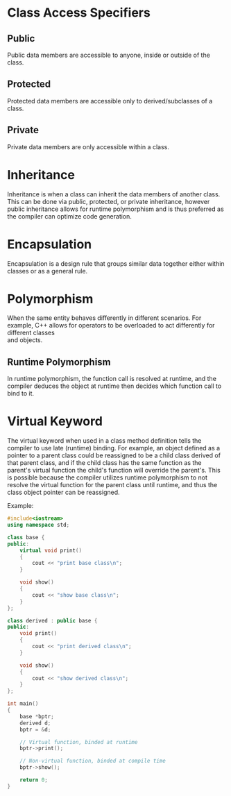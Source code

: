 # Class Access Specifiers
## Public
Public data members are accessible to anyone, inside or outside of the class.
## Protected
Protected data members are accessible only to derived/subclasses of a class.
## Private
Private data members are only accessible within a class.


# Inheritance
Inheritance is when a class can inherit the data members of another class. 
This can be done via public, protected, or private inheritance, however public 
inheritance allows for runtime polymorphism and is thus preferred as the compiler 
can optimize code generation.


# Encapsulation
Encapsulation is a design rule that groups similar data together either within  
classes or as a general rule.

# Polymorphism
When the same entity behaves differently in different scenarios. For example, C++ 
allows for operators to be overloaded to act differently for different classes  
and objects.

## Runtime Polymorphism
In runtime polymorphism, the function call is resolved at runtime, and the   
compiler deduces the object at runtime then decides which function call to bind 
to it.

# Virtual Keyword
The virtual keyword when used in a class method definition tells the compiler 
to use late (runtime) binding. For example, an object defined as a pointer to a 
parent class could be reassigned to be a child class derived of that parent class, 
and if the child class has the same function as the parent's virtual function the 
child's function will override the parent's. This is possible because the compiler 
utilizes runtime polymorphism to not resolve the virtual function for the parent
class until runtime, and thus the class object pointer can be reassigned.

Example:
```cpp
#include<iostream>
using namespace std;

class base {
public:
    virtual void print()
    {
        cout << "print base class\n";
    }

    void show()
    {
        cout << "show base class\n";
    }
};

class derived : public base {
public:
    void print()
    {
        cout << "print derived class\n";
    }

    void show()
    {
        cout << "show derived class\n";
    }
};

int main()
{
    base *bptr;
    derived d;
    bptr = &d;

    // Virtual function, binded at runtime
    bptr->print();

    // Non-virtual function, binded at compile time
    bptr->show();

    return 0;
}
```